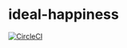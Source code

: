 # ideal-happiness

[![CircleCI](https://circleci.com/gh/henryh9n/ideal-happiness/tree/main.svg?style=svg)](https://circleci.com/gh/henryh9n/ideal-happiness/tree/main)

